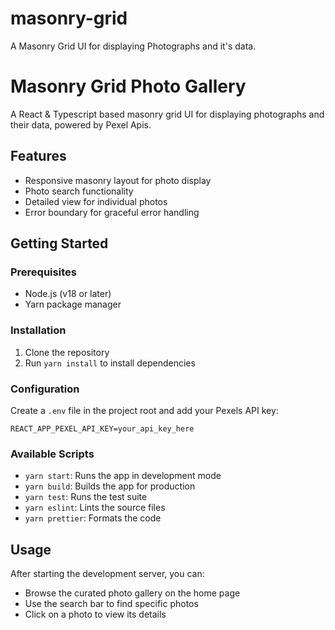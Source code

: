 # masonry-grid

A Masonry Grid UI for displaying Photographs and it's data.

# Masonry Grid Photo Gallery

A React & Typescript based masonry grid UI for displaying photographs and their data, powered by Pexel Apis.

## Features

- Responsive masonry layout for photo display
- Photo search functionality
- Detailed view for individual photos
- Error boundary for graceful error handling

## Getting Started

### Prerequisites

- Node.js (v18 or later)
- Yarn package manager

### Installation

1. Clone the repository
2. Run `yarn install` to install dependencies

### Configuration

Create a `.env` file in the project root and add your Pexels API key:

```
REACT_APP_PEXEL_API_KEY=your_api_key_here
```

### Available Scripts

- `yarn start`: Runs the app in development mode
- `yarn build`: Builds the app for production
- `yarn test`: Runs the test suite
- `yarn eslint`: Lints the source files
- `yarn prettier`: Formats the code

## Usage

After starting the development server, you can:

- Browse the curated photo gallery on the home page
- Use the search bar to find specific photos
- Click on a photo to view its details
